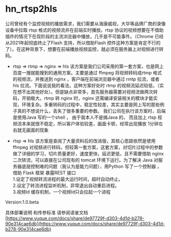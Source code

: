 # hn_rtsp2hls

公司曾经有个监控视频的播放需求，我们需要从海康威视，大华等品牌厂商的录像设备中拉取 rtsp 格式的视频流并在前端实时播放。rtsp 协议的视频想要在不借助插件的情况下在现阶段的主流浏览器中播放，几乎是不可能事件。（Chrome 已经从2021年起彻底终止了Flash 支持，所以借助Flash 控件这种方案是肯定不行的了）。在这种背景下，想要在前端播放视频监控，就必须在服务器上对视频进行转码。

 - rtsp => rtmp => nginx => hls 
   该方案是我们公司采用的第一套方案，也是网上百度一搜就能搜到的通用方案。主要是通过 ffmpeg 将视频转码成rtmp 格式的视频流，并推送到 nginx ，客户端在前端浏览器中通过 rmtp 拉流，或者 hls 拉流。下面说说我的看法，这种方案好处时 rtmp 的视频流延迟较低，（实在想不出其他好处）。但是缺点非常多，首先服务器需要对视频流做两次转码，开销极大。rtmp 转 nginx 时，nginx 还需编译安装相关的模块才能实现，环境复杂。多重转码的过程中，稳定性较差，其实主要是网上写的那些例子真的不想说什么，丢失了很多重要的参数。
   我们公司在执行该方案时，后端是使用Java 写的一个shell ， 由于我本人不是搞Java 的， 而且加上 rtsp 视频流本来就很不稳定，所以客户体验较差，画面卡顿，经常出现播放 1分钟左右就无画面的现象
   
  - rtsp => hls 
    该方案是查阅了大量资料后的改进版，其核心思路依然是使用 ffmpeg 对视频进行转码，但较第一套方案，这套方案，对切片过程中的参数做了详细的学习，切片质量更好，速度更快，延迟更低，且不需要借助 nginx 二次转流，可以直接在公司现有的 tomcat 环境下运行。为了解决 Java 对服务器底层控制难的问题（我认为是能力问题），用Python 写了一个控制器 ， 借助 Flask 框架 暴露REST 接口  
	1.设定了视频转流进程的最大运行时间，超时自动终止。  
	2.设定了转流进程监听机制，异常退出自动重启进程。  
	3.视频Id 缓存机制，一个视频Id只会拉起一个进程


Version:1.0.beta 

具体部署说明 和传参标准 请参阅语雀文档 [https://www.yuque.com/docs/share/de97729f-d303-4d1d-b278-90e314cae6db](https://www.yuque.com/docs/share/de97729f-d303-4d1d-b278-90e314cae6db)